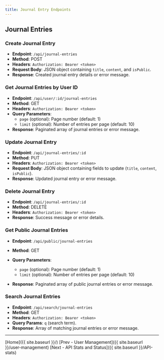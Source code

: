 ```yaml
---
title: Journal Entry Endpoints
---
```


## Journal Entries

### Create Journal Entry

- **Endpoint**: `/api/journal-entries`
- **Method**: POST
- **Headers**: `Authorization: Bearer <token>`
- **Request Body**: JSON object containing `title`, `content`, and `isPublic`.
- **Response**: Created journal entry details or error message.

### Get Journal Entries by User ID

- **Endpoint**: `/api/user/:id/journal-entries`
- **Method**: GET
- **Headers**: `Authorization: Bearer <token>`
- **Query Parameters**: 
  - `page` (optional): Page number (default: 1)
  - `limit` (optional): Number of entries per page (default: 10)
- **Response**: Paginated array of journal entries or error message.

### Update Journal Entry

- **Endpoint**: `/api/journal-entries/:id`
- **Method**: PUT
- **Headers**: `Authorization: Bearer <token>`
- **Request Body**: JSON object containing fields to update (`title`, `content`, `isPublic`).
- **Response**: Updated journal entry or error message.

### Delete Journal Entry

- **Endpoint**: `/api/journal-entries/:id`
- **Method**: DELETE
- **Headers**: `Authorization: Bearer <token>`
- **Response**: Success message or error details.

### Get Public Journal Entries

- **Endpoint**: `/api/public/journal-entries`
- **Method**: GET


- **Query Parameters**:
  - `page` (optional): Page number (default: 1)
  - `limit` (optional): Number of entries per page (default: 10)
- **Response**: Paginated array of public journal entries or error message.

### Search Journal Entries

- **Endpoint**: `/api/search/journal-entries`
- **Method**: GET
- **Headers**: `Authorization: Bearer <token>`
- **Query Params**: `q` (search term).
- **Response**: Array of matching journal entries or error message.

---
[Home]({{ site.baseurl }}/)  [Prev - User Management]({{ site.baseurl }}/user-management)   [Next - API Stats and Status]({{ site.baseurl }}/API-stats)